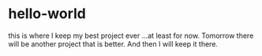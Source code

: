 # hello-world
this is where I keep my best project ever
...at least for now. Tomorrow there will be another project that is better.
And then I will keep it there.
